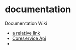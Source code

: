 # documentation
Documentation Wiki
* [a relative link](page2)
* [Coreservice Api](coreservice/api.md)
* 
